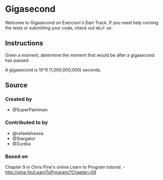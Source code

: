 # Gigasecond

Welcome to Gigasecond on Exercism's Dart Track.
If you need help running the tests or submitting your code, check out `HELP.md`.

## Instructions

Given a moment, determine the moment that would be after a gigasecond
has passed.

A gigasecond is 10^9 (1,000,000,000) seconds.

## Source

### Created by

- @SuperPaintman

### Contributed to by

- @rafaelalvessa
- @Stargator
- @Zureka

### Based on

Chapter 9 in Chris Pine's online Learn to Program tutorial. - http://pine.fm/LearnToProgram/?Chapter=09